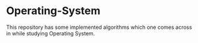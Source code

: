 # Operating-System

This repository has some implemented algorithms which one comes across in while studying Operating System.
